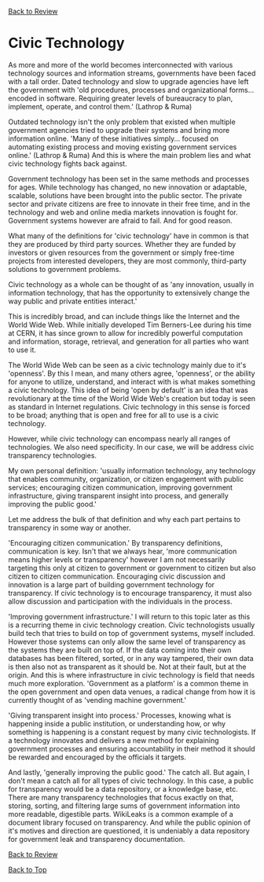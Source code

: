 [Back to Review](../SR-WorkingReview-25072017-jmb.md)

# Civic Technology
As more and more of the world becomes interconnected with various technology sources and information streams, governments have been faced with a tall order. Dated technology and slow to upgrade agencies have left the government with 'old procedures, processes and organizational forms... encoded in software. Requiring greater levels of bureaucracy to plan, implement, operate, and control them.' (Lathrop & Ruma)

Outdated technology isn't the only problem that existed when multiple government agencies tried to upgrade their systems and bring more information online. 'Many of these initiatives simply... focused on automating existing process and moving existing government services online.' (Lathrop & Ruma) And this is where the main problem lies and what civic technology fights back against.

Government technology has been set in the same methods and processes for ages. While technology has changed, no new innovation or adaptable, scalable, solutions have been brought into the public sector. The private sector and private citizens are free to innovate in their free time, and in the technology and web and online media markets innovation is fought for. Government systems however are afraid to fail. And for good reason.

What many of the definitions for 'civic technology' have in common is that they are produced by third party sources. Whether they are funded by investors or given resources from the government or simply free-time projects from interested developers, they are most commonly, third-party solutions to government problems.

Civic technology as a whole can be thought of as 'any innovation, usually in information technology, that has the opportunity to extensively change the way public and private entities interact.'

This is incredibly broad, and can include things like the Internet and the World Wide Web. While initially developed Tim Berners-Lee during his time at CERN, it has since grown to allow for incredibly powerful computation and information, storage, retrieval, and generation for all parties who want to use it.

The World Wide Web can be seen as a civic technology mainly due to it's 'openness'. By this I mean, and many others agree, 'openness', or the ability for anyone to utilize, understand, and interact with is what makes something a civic technology. This idea of being 'open by default' is an idea that was revolutionary at the time of the World Wide Web's creation but today is seen as standard in Internet regulations. Civic technology in this sense is forced to be broad; anything that is open and free for all to use is a civic technology.

However, while civic technology can encompass nearly all ranges of technologies. We also need specificity. In our case, we will be address civic transparency technologies.

My own personal definition: 'usually information technology, any technology that enables community, organization, or citizen engagement with public services; encouraging citizen communication, improving government infrastructure, giving transparent insight into process, and generally improving the public good.'

Let me address the bulk of that definition and why each part pertains to transparency in some way or another.

'Encouraging citizen communication.' By transparency definitions, communication is key. Isn't that we always hear, 'more communication means higher levels or transparency' however I am not necessarily targeting this only at citizen to government or government to citizen but also citizen to citizen communication. Encouraging civic discussion and innovation is a large part of building government technology for transparency. If civic technology is to encourage transparency, it must also allow discussion and participation with the individuals in the process.

'Improving government infrastructure.' I will return to this topic later as this is a recurring theme in civic technology creation. Civic technologists usually build tech that tries to build on top of government systems, myself included. However those systems can only allow the same level of transparency as the systems they are built on top of. If the data coming into their own databases has been filtered, sorted, or in any way tampered, their own data is then also not as transparent as it should be. Not at their fault, but at the origin. And this is where infrastructure in civic technology is field that needs much more exploration. 'Government as a platform' is a common theme in the open government and open data venues, a radical change from how it is currently thought of as 'vending machine government.'

'Giving transparent insight into process.' Processes, knowing what is happening inside a public institution, or understanding how, or why something is happening is a constant request by many civic technologists. If a technology innovates and delivers a new method for explaining government processes and ensuring accountability in their method it should be rewarded and encouraged by the officials it targets.

And lastly, 'generally improving the public good.' The catch all. But again, I don't mean a catch all for all types of civic technology. In this case, a public for transparency would be a data repository, or a knowledge base, etc. There are many transparency technologies that focus exactly on that, storing, sorting, and filtering large sums of government information into more readable, digestible parts. WikiLeaks is a common example of a document library focused on transparency. And while the public opinion of it's motives and direction are questioned, it is undeniably a data repository for government leak and transparency documentation.

[Back to Review](../../SR-WorkingReview-25072017-jmb.md)

[Back to Top](#civic-technology)
